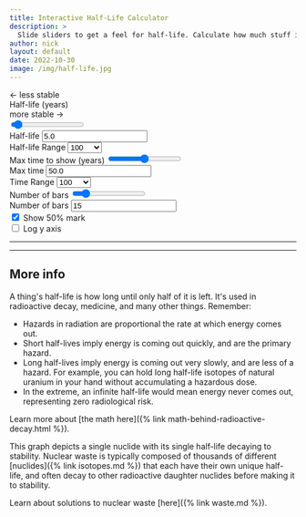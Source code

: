 ```yaml
---
title: Interactive Half-Life Calculator
description: >
  Slide sliders to get a feel for half-life. Calculate how much stuff is left after a few half-lives.
author: nick
layout: default
date: 2022-10-30
image: /img/half-life.jpg
---
```


<div class="row">
<div class="col-12" markdown="1">

<div class="row">
<div class="col-8">

<div class="row">
<div class="col-4">
<span class="float-start fw-light fst-italic">&#8592; less stable</span>
</div>
<div class="col-4 text-center">
<label for="halflife" class="form-label">
Half-life (years)
</label>
</div>
<div class="col-4">
<span class="float-end fw-light fst-italic">more stable &#8594;</span>
</div>
</div>

<input type="range" value="5.0" step="1" min="1" class="form-range" id="halflife">
</div>
<div class="col-2" markdown="1">
<label for="value">Half-life</label>
<input type="text" value="5.0" class="form-control" id="value">
</div>
<div class="col-1 px-0 mx-0">
<label for="hl-range-select">Half-life Range</label>
<select class="form-select" aria-label="Half-life Range" id="hl-range-select">
  <option value="100">100</option>
  <option value="1000">1,000</option>
  <option value="10000">10 k</option>
  <option value="100000">100 k</option>
  <option value="1000000">1 M</option>
  <option value="10000000">10 M</option>
  <option value="100000000">100 M</option>
  <option value="1000000000">1 B</option>
  <option value="10000000000">10 B</option>
</select>
</div>
</div>
<div class="row">

<div class="col-3">
<label for="maxtime" class="form-label">Max time to show (years)</label>
<input type="range" value="50.0" min="1" step="1" class="form-range" id="maxtime">
</div>
<div class="col-2">
<label for="maxtime-val">Max time</label>
<input type="text" value="50.0" class="form-control" id="maxtime-val">
</div>
<div class="col-1 px-0 mx-0">
<label for="time-range-select">Time Range</label>
<select class="form-select" aria-label="Time Range" id="time-range-select">
  <option value="100">100</option>
  <option value="1000">1,000</option>
  <option value="10000">10 k</option>
  <option value="100000">100 k</option>
  <option value="1000000">1 M</option>
  <option value="10000000">10 M</option>
  <option value="100000000">100 M</option>
  <option value="1000000000">1 B</option>
  <option value="10000000000">10 B</option>
</select>
</div>
<div class="col-2" markdown="1">
<label for="numbars-range" class="form-label">Number of bars</label>
<input type="range" value="15" min="1" step="1" class="form-range" id="numbars-range">
</div>
<div class="col-2" markdown="1">
<label for="numbars-val" class="form-label">Number of bars</label>
<input type="text" value="15" class="form-control" id="numbars-val">
</div>
<div class="col-2" markdown="1">
<!-- disable logx for now b/c bars get misleadingly wide -->
<div class="form-check">
  <input hidden class="form-check-input" type="checkbox" value="" id="logx">
  <label hidden class="form-check-label" for="logx">
    Log x axis
  </label>
</div>
<div class="form-check">
  <input class="form-check-input" type="checkbox" checked value="" id="hlnote">
  <label class="form-check-label" for="hlnote">
    Show 50% mark
  </label>
</div>
<div class="form-check">
  <input class="form-check-input" type="checkbox" value="" id="logy" >
  <label class="form-check-label" for="logy">
    Log y axis
  </label>
</div>
</div>

</div>

<hr/>

<div class="row">
<div class="col-md-12" id='plot'></div>
</div>

<hr/>

## More info

A thing's half-life is how long until only half of it is left. It's used
in radioactive decay, medicine, and many other things. Remember:

- Hazards in radiation are proportional the rate at which energy comes out.
- Short half-lives imply energy is coming out quickly, and are the primary hazard.
- Long half-lives imply energy is coming out very slowly, and are less
  of a hazard. For example, you can hold long half-life isotopes of natural
  uranium in your hand without accumulating a hazardous dose.
- In the extreme, an infinite half-life would mean energy never comes out, representing zero radiological risk.

Learn more about [the math here]({% link math-behind-radioactive-decay.html %}).

This graph depicts a single nuclide with its single half-life decaying to stability. Nuclear
waste is typically composed of thousands of different [nuclides]({% link isotopes.md %}) that
each have their own unique half-life, and often decay to other radioactive daughter
nuclides before making it to stability.

Learn about solutions to nuclear waste [here]({% link waste.md %}).

<script src='https://cdn.plot.ly/plotly-2.16.1.min.js'></script>

<script>

let halflife=document.getElementById("halflife");
let number=document.getElementById('value')
let hl_range_select=document.getElementById('hl-range-select')
let maxtime_range=document.getElementById("maxtime");
let maxtime_val=document.getElementById('maxtime-val')
let time_range_select=document.getElementById('time-range-select')
let numbars_range=document.getElementById("numbars-range");
let numbars_val=document.getElementById('numbars-val')
let logx=document.getElementById('logx')
let logy=document.getElementById('logy')
let hlnote=document.getElementById('hlnote')

halflife.addEventListener("input",(e)=>{
    let val = parseFloat(e.target.value);
    if (val<parseFloat(0.0)) {
        return
    }
  number.value=val;
  compute();
})
number.addEventListener("input",(e)=>{
  halflife.value=e.target.value;
  compute();
})
hl_range_select.addEventListener("change",(e)=>{
  halflife.max=e.target.value;
})

maxtime_range.addEventListener("input",(e)=>{
    let val = parseFloat(e.target.value);
    if (val<parseFloat(0.0)) {
        return
    }
  maxtime_val.value=val;
  compute();
})
maxtime_val.addEventListener("input",(e)=>{
  maxtime_range.value=e.target.value;
  compute();
})
time_range_select.addEventListener("change",(e)=>{
  maxtime_range.max=e.target.value;
})

numbars_range.addEventListener("input",(e)=>{
    let val = parseFloat(e.target.value);
    if (val<parseFloat(0.0)) {
        return
    }
  numbars_val.value=val;
  compute();
})
numbars_val.addEventListener("input",(e)=>{
  numbars_range.value=e.target.value;
  compute();
})
logx.addEventListener("input",(e)=>{
  compute();
})
logy.addEventListener("input",(e)=>{
  compute();
})
hlnote.addEventListener("input",(e)=>{
  compute();
})


function compute() {
    let maxtime = Number(maxtime_val.value);
    let initial = 100;
    let numbars = Number(numbars_val.value);
    let halflife = Number(number.value);
    // if they want 10 bars between 0 and 100 years, 
    // then the 10th bar with have index 9, and we need 9/10
    let times = Array.from({length: numbars}, (x, i) => i*maxtime/(numbars-1));
    let times2 = Array.from({length: 50}, (x, i) => i*maxtime/(50-1));
    let dec_const = Math.log(2)/halflife;

    // update line data
    let line_vals = times2.map((time) => initial*Math.exp(-dec_const * time))
    let line = {
        x: times2,
        y: line_vals,
        type: 'scatter',
        showlegend: false,
        marker: {
            "color": "black",
          }
    };
    // update bars data
    let rvals = times.map((time) => initial*Math.exp(-dec_const * time))
    let radioactive = {
        x: times,
        y: rvals,
        text: rvals.map((val) => String(val.toFixed(1))),
        name: 'Still radioactive',
        type: 'bar',
        marker: {
            "color": "firebrick",
            "pattern": {
              "solidity": 0.5
            }
          }
    };
    let decayed = {
        x: times,
        y: times.map((time) => initial*(1-Math.exp(-dec_const * time))),
        name: 'No longer radioactive',
        type: 'bar',
        marker: {
            "color": "burlywood",
            "pattern": {
              "shape": "x",
              "solidity": 0.5
            }
          }
    };

    /*
    if (numbars>30){ 
      // with too many bars the axis label gets too crowded
      // Hmm actually this isn't toggling back to auto when we have
      // lots of bars and performance tanks so we better just leave 
      // autoformatting on for now.
      layout.xaxis.autotick = true;
      layout.xaxis.autorange = true;
      layout.xaxis.dtick = '';
      layout.xaxis.ticks = '';
    } else {
      layout.xaxis.autotick = false;
      layout.xaxis.dtick = (maxtime/numbars);
    }
    */

    let halfpoint;
    if(logy.checked) {
      layout.yaxis.type="log"
      // on log plots the half-way point goofs it up so we have to manually
      // map the annotation
      halfpoint = Math.log10(initial * 0.5)

    }
    else {
      layout.yaxis.type=""
      halfpoint = initial * 0.5
    }
    if(logx.checked) {
      layout.xaxis.type="log"
    }
    else {
      layout.xaxis.type=""
    }

  if (hlnote.checked && halflife<=maxtime) {

    layout.annotations= [
      {
        x: halflife,
        y: halfpoint,
        xref: 'x',
        yref: 'y',
        text: 'Half of the<br>atoms remain',
        showarrow: true,
        font: {
          size: 16,
        },
        arrowhead: 7,
        opacity: 0.8,
        bgcolor: 'white',
        ax: 0,
        ay: -40
      }
    ]
  }
  else {
    layout.annotations=[]
  }

    var data=[line, radioactive, decayed ];
    Plotly.react('plot', data, layout);
    
}


var trace1 = { };
var trace2 = { };
var data = [trace1, trace2];

var layout = {barmode: 'stack', 
  yaxis: {
      type: 'linear', autorange: true ,
      title: { 
      text: 'Number of atoms',
        },
    }, 
  xaxis: { autotick: true, nticks: 10,
  title: {
        text: 'Time (years)', 
  }},
  showlegend: true,
  legend: {
    x: 1,
    xanchor: 'right',
    y: 1,
    font: {
        size: 18,
    },
    orientation: "h",
    bgcolor: 'rgba(255,255,255,0.8)'
  }, 
  autosize: true,
  margin: {
      t: 0
    },
};

var config = {
  'displayModeBar': false
}

Plotly.newPlot('plot', data, layout, config);

window.onresize = function() {
    Plotly.relayout('plot', {})
}

// compute initial values
compute();


</script>

</div>
</div>
